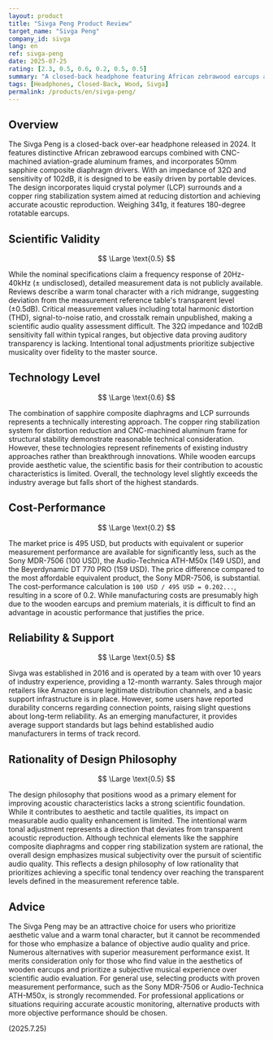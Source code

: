 ```yaml
---
layout: product
title: "Sivga Peng Product Review"
target_name: "Sivga Peng"
company_id: sivga
lang: en
ref: sivga-peng
date: 2025-07-25
rating: [2.3, 0.5, 0.6, 0.2, 0.5, 0.5]
summary: "A closed-back headphone featuring African zebrawood earcups and 50mm sapphire composite diaphragm drivers. While offering a warm sound signature, it demonstrates poor cost-performance compared to products with equivalent performance."
tags: [Headphones, Closed-Back, Wood, Sivga]
permalink: /products/en/sivga-peng/
---
```


## Overview

The Sivga Peng is a closed-back over-ear headphone released in 2024. It features distinctive African zebrawood earcups combined with CNC-machined aviation-grade aluminum frames, and incorporates 50mm sapphire composite diaphragm drivers. With an impedance of 32Ω and sensitivity of 102dB, it is designed to be easily driven by portable devices. The design incorporates liquid crystal polymer (LCP) surrounds and a copper ring stabilization system aimed at reducing distortion and achieving accurate acoustic reproduction. Weighing 341g, it features 180-degree rotatable earcups.

## Scientific Validity

$$ \Large \text{0.5} $$

While the nominal specifications claim a frequency response of 20Hz-40kHz (± undisclosed), detailed measurement data is not publicly available. Reviews describe a warm tonal character with a rich midrange, suggesting deviation from the measurement reference table's transparent level (±0.5dB). Critical measurement values including total harmonic distortion (THD), signal-to-noise ratio, and crosstalk remain unpublished, making a scientific audio quality assessment difficult. The 32Ω impedance and 102dB sensitivity fall within typical ranges, but objective data proving auditory transparency is lacking. Intentional tonal adjustments prioritize subjective musicality over fidelity to the master source.

## Technology Level

$$ \Large \text{0.6} $$

The combination of sapphire composite diaphragms and LCP surrounds represents a technically interesting approach. The copper ring stabilization system for distortion reduction and CNC-machined aluminum frame for structural stability demonstrate reasonable technical consideration. However, these technologies represent refinements of existing industry approaches rather than breakthrough innovations. While wooden earcups provide aesthetic value, the scientific basis for their contribution to acoustic characteristics is limited. Overall, the technology level slightly exceeds the industry average but falls short of the highest standards.

## Cost-Performance

$$ \Large \text{0.2} $$

The market price is 495 USD, but products with equivalent or superior measurement performance are available for significantly less, such as the Sony MDR-7506 (100 USD), the Audio-Technica ATH-M50x (149 USD), and the Beyerdynamic DT 770 PRO (159 USD). The price difference compared to the most affordable equivalent product, the Sony MDR-7506, is substantial. The cost-performance calculation is `100 USD / 495 USD = 0.202...`, resulting in a score of 0.2. While manufacturing costs are presumably high due to the wooden earcups and premium materials, it is difficult to find an advantage in acoustic performance that justifies the price.

## Reliability & Support

$$ \Large \text{0.5} $$

Sivga was established in 2016 and is operated by a team with over 10 years of industry experience, providing a 12-month warranty. Sales through major retailers like Amazon ensure legitimate distribution channels, and a basic support infrastructure is in place. However, some users have reported durability concerns regarding connection points, raising slight questions about long-term reliability. As an emerging manufacturer, it provides average support standards but lags behind established audio manufacturers in terms of track record.

## Rationality of Design Philosophy

$$ \Large \text{0.5} $$

The design philosophy that positions wood as a primary element for improving acoustic characteristics lacks a strong scientific foundation. While it contributes to aesthetic and tactile qualities, its impact on measurable audio quality enhancement is limited. The intentional warm tonal adjustment represents a direction that deviates from transparent acoustic reproduction. Although technical elements like the sapphire composite diaphragms and copper ring stabilization system are rational, the overall design emphasizes musical subjectivity over the pursuit of scientific audio quality. This reflects a design philosophy of low rationality that prioritizes achieving a specific tonal tendency over reaching the transparent levels defined in the measurement reference table.

## Advice

The Sivga Peng may be an attractive choice for users who prioritize aesthetic value and a warm tonal character, but it cannot be recommended for those who emphasize a balance of objective audio quality and price. Numerous alternatives with superior measurement performance exist. It merits consideration only for those who find value in the aesthetics of wooden earcups and prioritize a subjective musical experience over scientific audio evaluation. For general use, selecting products with proven measurement performance, such as the Sony MDR-7506 or Audio-Technica ATH-M50x, is strongly recommended. For professional applications or situations requiring accurate acoustic monitoring, alternative products with more objective performance should be chosen.

(2025.7.25)
